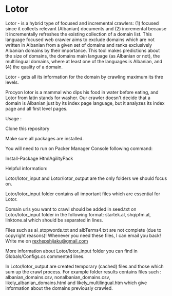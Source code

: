 # Lotor

Lotor - is a hybrid type of focused and incremental crawlers: (1) focused since it collects relevant (Albanian)
documents and (2) incremental because it incrementally refreshes the existing collection of a domain list. This language focused web crawler aims to exclude domains which are not written in Albanian from a given set of domains and ranks exclusively Albanian domains by their importance. This tool makes predictions about the size of domains, the domains main language (as Albanian or not), the multilingual domains, where at least one of the languages is Albanian, and (4) the quality of a domain. 

Lotor - gets all its information for the domain by crawling maximum its thre levels.

Procyon lotor is a mammal who dips his food in water before eating, and Lotor from latin stands for washer. Our crawler doesn't decide that a domain is Albanian just by its index page language, but it analyzes its index page and all first level pages.

Usage : 

Clone this repository 

Make sure all packages are installed.

You will need to run on Packer Manager Console following command: 

Install-Package HtmlAgilityPack

Helpful information: 

Lotor/lotor_input and Lotor/lotor_output are the only folders we should focus on.

Lotor/lotor_input folder contains all important files which are essential for Lotor.

Domain urls you want to crawl should be added in seed.txt on Lotor/lotor_input folder in the following format: startek.al, shqipfm.al, linktone.al which should be separated in lines.

Files such as al_stopwords.txt and albTerms4.txt are not complete (due to copyright reasons)! 
Whenever you need these files, I can email  you back! Write me on rexhepshijaku@gmail.com

More information about Lotor/lotor_input folder you can find in Globals/Configs.cs commented lines.

In Lotor/lotor_output are created temporary (cached) files and those which sum up the crawl process. 
For example folder results contains files such : albanian_domains.csv, nonalbanian_domains.csv, likely_albanian_domains.html and likely_multilingual.htm  which give information about the domains previously crawled.
